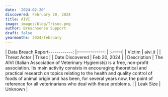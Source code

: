 ```yaml
---
date: '2024-02-20'
discovered: February 20, 2024
title: AIVI
image: images/blog/Trisec.png
author: Breachsense Support
draft: false
yearmonths: 2024/february
---
```


| Data Breach Report------------:     |:-------------:    | :-----:|
| Victim      | aivi.it      | 
| Threat Actor      | Trisec      | 
| Date Discovered      | Feb 20, 2024      | 
| Description      | The AIVI (Italian Association of Veterinary Hygienists) is a free, non-profit association. Its main activity consists in encouraging theoretical and practical research on topics relating to the health and quality control of foods of animal origin and has been, for several years now, the point of reference for all veterinarians who deal with these problems.      | 
| Leak Size      | Unknown      | 

